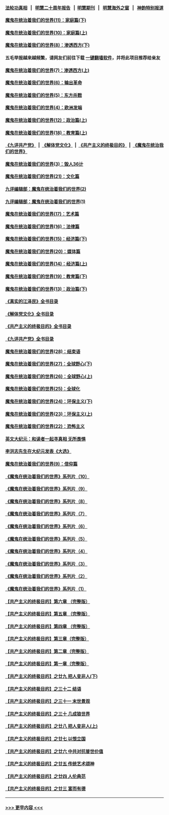 #### [法轮功真相](https://github.com/gfw-breaker/truth/blob/master/README.md?t=0) &nbsp;&nbsp;|&nbsp;&nbsp; [明慧二十周年报告](https://github.com/gfw-breaker/mh-reports/blob/master/README.md?t=0) &nbsp;&nbsp;|&nbsp;&nbsp;[明慧期刊](https://github.com/gfw-breaker/mh-qikan) &nbsp;&nbsp;|&nbsp;&nbsp; [明慧海外之窗](https://github.com/gfw-breaker/mh-news/blob/master/README.md?t=0) &nbsp;&nbsp;|&nbsp;&nbsp; [神韵特别报道](https://github.com/gfw-breaker/mh-news/blob/master/shenyun.md?t=0)
#### [魔鬼在统治着我们的世界(11)：家庭篇(下)](../pages/nsc422/n10440961.md?t=11220101) 
#### [魔鬼在统治着我们的世界(10)：家庭篇(上)](../pages/nsc422/n10435448.md?t=11220101) 
#### [魔鬼在统治着我们的世界(8)：渗透西方(下)](../pages/nsc422/n10429603.md?t=11220101) 
#### 五毛举报越来越频繁，请网友们前往下载 [一键翻墙软件](https://github.com/gfw-breaker/ssr-accounts)，并将此项目推荐给亲友
#### [魔鬼在统治着我们的世界(7)：渗透西方(上)](../pages/nsc422/n10426013.md?t=11220101) 
#### [魔鬼在统治着我们的世界(6)：输出革命](../pages/nsc422/n10421536.md?t=11220101) 
#### [魔鬼在统治着我们的世界(5)：东方杀戮](../pages/nsc422/n10417707.md?t=11220101) 
#### [魔鬼在统治着我们的世界(4)：欧洲发端](../pages/nsc422/n10414890.md?t=11220101) 
#### [魔鬼在统治着我们的世界(12)：政治篇(上)](../pages/nsc422/n10444576.md?t=11220101) 
#### [魔鬼在统治着我们的世界(18)：教育篇(上)](../pages/nsc422/n10526970.md?t=11220101) 
#### [《九评共产党》](https://github.com/begood0513/9ping.md/blob/master/README.md) &nbsp;|&nbsp; [《解体党文化》](../../../../jtdwh.md/blob/master/README.md)  &nbsp;|&nbsp; [《共产主义的终极目的》](../../../../gczydzjmd.md/blob/master/README.md) &nbsp;|&nbsp; [《魔鬼在统治我们的世界》](../../../../mgztzwmdsj.md/blob/master/README.md) 
#### [魔鬼在统治着我们的世界(3)：毁人36计](../pages/nsc422/n10411583.md?t=11220101) 
#### [魔鬼在统治着我们的世界(21)：文化篇](../pages/nsc422/n10597706.md?t=11220101) 
#### [九评编辑部：魔鬼在统治着我们的世界(2)](../pages/nsc422/n10410036.md?t=11220101) 
#### [九评编辑部：魔鬼在统治着我们的世界(1)](../pages/nsc422/n10406825.md?t=11220101) 
#### [魔鬼在统治着我们的世界(17)：艺术篇](../pages/nsc422/n10499093.md?t=11220101) 
#### [魔鬼在统治着我们的世界(16)：法律篇](../pages/nsc422/n10485969.md?t=11220101) 
#### [魔鬼在统治着我们的世界(15)：经济篇(下)](../pages/nsc422/n10469975.md?t=11220101) 
#### [魔鬼在统治着我们的世界(20)：媒体篇](../pages/nsc422/n10586579.md?t=11220101) 
#### [魔鬼在统治着我们的世界(14)：经济篇(上)](../pages/nsc422/n10457370.md?t=11220101) 
#### [魔鬼在统治着我们的世界(19)：教育篇(下)](../pages/nsc422/n10564808.md?t=11220101) 
#### [魔鬼在统治着我们的世界(13)：政治篇(下)](../pages/nsc422/n10448270.md?t=11220101) 
#### [《真实的江泽民》全书目录](../pages/nsc422/n13721399.md?t=11220101) 
#### [《解体党文化》全书目录](../pages/nsc422/n13721157.md?t=11220101) 
#### [《共产主义的终极目的》全书目录](../pages/nsc422/n13721048.md?t=11220101) 
#### [《九评共产党》全书目录](../pages/nsc422/n13708085.md?t=11220101) 
#### [魔鬼在统治着我们的世界(28)：结束语](../pages/nsc422/n10936246.md?t=11220101) 
#### [魔鬼在统治着我们的世界(27)：全球野心(下)](../pages/nsc422/n10928319.md?t=11220101) 
#### [魔鬼在统治着我们的世界(26)：全球野心(上)](../pages/nsc422/n10900318.md?t=11220101) 
#### [魔鬼在统治着我们的世界(25)：全球化](../pages/nsc422/n10788205.md?t=11220101) 
#### [魔鬼在统治着我们的世界(24)：环保主义(下)](../pages/nsc422/n10695307.md?t=11220101) 
#### [魔鬼在统治着我们的世界(23)：环保主义(上)](../pages/nsc422/n10688613.md?t=11220101) 
#### [魔鬼在统治着我们的世界(22)：恐怖主义](../pages/nsc422/n10614727.md?t=11220101) 
#### [英文大纪元：和读者一起寻真相 无所畏惧](../pages/nsc422/n12542027.md?t=11220101) 
#### [李洪志先生在大纪元发表《大选》](../pages/nsc422/n12534746.md?t=11220101) 
#### [魔鬼在统治着我们的世界(9)：信仰篇](../pages/nsc422/n10432159.md?t=11220101) 
#### [《魔鬼在统治着我们的世界》系列片（10）](../pages/nsc422/n12292670.md?t=11220101) 
#### [《魔鬼在统治着我们的世界》系列片（9）](../pages/nsc422/n12290859.md?t=11220101) 
#### [《魔鬼在统治着我们的世界》系列片（8）](../pages/nsc422/n12287445.md?t=11220101) 
#### [《魔鬼在统治着我们的世界》系列片（7）](../pages/nsc422/n12283425.md?t=11220101) 
#### [《魔鬼在统治着我们的世界》系列片（6）](../pages/nsc422/n12282314.md?t=11220101) 
#### [《魔鬼在统治着我们的世界》系列片（5）](../pages/nsc422/n12281419.md?t=11220101) 
#### [《魔鬼在统治着我们的世界》系列片（4）](../pages/nsc422/n12274024.md?t=11220101) 
#### [《魔鬼在统治着我们的世界》系列片（3）](../pages/nsc422/n12271322.md?t=11220101) 
#### [《魔鬼在统治着我们的世界》系列片（2）](../pages/nsc422/n12269049.md?t=11220101) 
#### [《魔鬼在统治着我们的世界》系列片（1）](../pages/nsc422/n12267575.md?t=11220101) 
#### [【共产主义的终极目的】第六章 （完整版）](../pages/nsc422/n11428913.md?t=11220101) 
#### [【共产主义的终极目的】第五章 （完整版）](../pages/nsc422/n11428912.md?t=11220101) 
#### [【共产主义的终极目的】第四章 （完整版）](../pages/nsc422/n11428907.md?t=11220101) 
#### [【共产主义的终极目的】第三章（完整版）](../pages/nsc422/n11428848.md?t=11220101) 
#### [【共产主义的终极目的】第二章（完整版）](../pages/nsc422/n11428831.md?t=11220101) 
#### [【共产主义的终极目的】第一章（完整版）](../pages/nsc422/n11417651.md?t=11220101) 
#### [【共产主义的终极目的】之廿九 把人变非人(下)](../pages/nsc422/n11344140.md?t=11220101) 
#### [【共产主义的终极目的】之三十二 结语](../pages/nsc422/n11360535.md?t=11220101) 
#### [【共产主义的终极目的】之三十一 末世景观](../pages/nsc422/n11351129.md?t=11220101) 
#### [【共产主义的终极目的】之三十 几成狼世界](../pages/nsc422/n11348280.md?t=11220101) 
#### [【共产主义的终极目的】之廿八 把人变非人(上)](../pages/nsc422/n11340492.md?t=11220101) 
#### [【共产主义的终极目的】之廿七 以恨立国](../pages/nsc422/n11336944.md?t=11220101) 
#### [【共产主义的终极目的】之廿六 中共对抗普世价值](../pages/nsc422/n11324785.md?t=11220101) 
#### [【共产主义的终极目的】之廿五 传统艺术颂神](../pages/nsc422/n11296396.md?t=11220101) 
#### [【共产主义的终极目的】之廿四 人伦典范](../pages/nsc422/n11296397.md?t=11220101) 
#### [【共产主义的终极目的】之廿三 富而有德](../pages/nsc422/n11283598.md?t=11220101) 

----
#### [ >>> 更早内容 <<< ](../indexes/nsc422-earlier.md)
